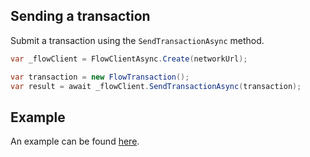 ## Sending a transaction

Submit a transaction using the `SendTransactionAsync` method.

```csharp
var _flowClient = FlowClientAsync.Create(networkUrl);

var transaction = new FlowTransaction();
var result = await _flowClient.SendTransactionAsync(transaction);
```

## Example

An example can be found [here](https://github.com/tyronbrand/flow.net/blob/main/examples/Flow.Net.Examples/SinglePartySingleSignatureExample.cs).